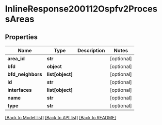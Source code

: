 # InlineResponse200112Ospfv2ProcessAreas

## Properties
Name | Type | Description | Notes
------------ | ------------- | ------------- | -------------
**area_id** | **str** |  | [optional] 
**bfd** | **object** |  | [optional] 
**bfd_neighbors** | **list[object]** |  | [optional] 
**id** | **str** |  | [optional] 
**interfaces** | **list[object]** |  | [optional] 
**name** | **str** |  | [optional] 
**type** | **str** |  | [optional] 

[[Back to Model list]](../README.md#documentation-for-models) [[Back to API list]](../README.md#documentation-for-api-endpoints) [[Back to README]](../README.md)

